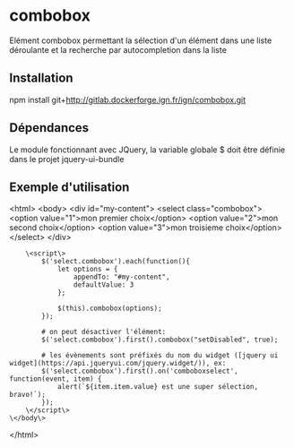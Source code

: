 # combobox
Elément combobox permettant la sélection d'un élément dans une liste déroulante et la recherche par autocompletion dans la liste

## Installation
npm install git+http://gitlab.dockerforge.ign.fr/ign/combobox.git

## Dépendances
Le module fonctionnant avec JQuery, la variable globale $ doit être définie dans le projet
jquery-ui-bundle

## Exemple d'utilisation
\<html\>
	\<body\>
		\<div id="my-content"\>
			\<select class="combobox"\>
				\<option value="1"\>mon premier choix\</option\>
				\<option value="2">mon second choix\</option\>
				\<option value="3">mon troisieme choix\</option\>
			\</select>
		\</div>
		
		\<script\>
			$('select.combobox').each(function(){
				let options = {
					appendTo: "#my-content",
					defaultValue: 3
				};
				
				$(this).combobox(options);
			});
			
			# on peut désactiver l'élément:
			$('select.combobox').first().combobox("setDisabled", true);
			
			# les évènements sont préfixés du nom du widget ([jquery ui widget](https://api.jqueryui.com/jquery.widget/)), ex:
			$('select.combobox').first().on('comboboxselect', function(event, item) {
				alert(`${item.item.value} est une super sélection, bravo!`);
			});
		\</script\>
	\</body\>
\</html\>

